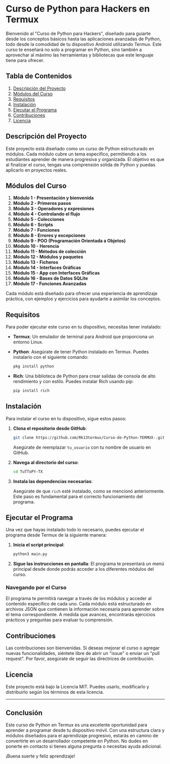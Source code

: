# Curso de Python para Hackers en Termux

Bienvenido al "Curso de Python para Hackers", diseñado para guiarte desde los conceptos básicos hasta las aplicaciones avanzadas de Python, todo desde la comodidad de tu dispositivo Android utilizando Termux. Este curso te enseñará no solo a programar en Python, sino también a aprovechar al máximo las herramientas y bibliotecas que este lenguaje tiene para ofrecer.

## Tabla de Contenidos

1. [Descripción del Proyecto](#descripción-del-proyecto)
2. [Módulos del Curso](#módulos-del-curso)
3. [Requisitos](#requisitos)
4. [Instalación](#instalación)
5. [Ejecutar el Programa](#ejecutar-el-programa)
6. [Contribuciones](#contribuciones)
7. [Licencia](#licencia)

## Descripción del Proyecto

Este proyecto está diseñado como un curso de Python estructurado en módulos. Cada módulo cubre un tema específico, permitiendo a los estudiantes aprender de manera progresiva y organizada. El objetivo es que al finalizar el curso, tengas una comprensión sólida de Python y puedas aplicarlo en proyectos reales.

## Módulos del Curso

1. **Módulo 1 - Presentación y bienvenida**
2. **Módulo 2 - Primeros pasos**
3. **Módulo 3 - Operadores y expresiones**
4. **Módulo 4 - Controlando el flujo**
5. **Módulo 5 - Colecciones**
6. **Módulo 6 - Scripts**
7. **Módulo 7 - Funciones**
8. **Módulo 8 - Errores y excepciones**
9. **Módulo 9 - POO (Programación Orientada a Objetos)**
10. **Módulo 10 - Herencia**
11. **Módulo 11 - Métodos de colección**
12. **Módulo 12 - Módulos y paquetes**
13. **Módulo 13 - Ficheros**
14. **Módulo 14 - Interfaces Gráficas**
15. **Módulo 15 - App con Interfaces Gráficas**
16. **Módulo 16 - Bases de Datos SQLite**
17. **Módulo 17 - Funciones Avanzadas**

Cada módulo está diseñado para ofrecer una experiencia de aprendizaje práctica, con ejemplos y ejercicios para ayudarte a asimilar los conceptos.

## Requisitos

Para poder ejecutar este curso en tu dispositivo, necesitas tener instalado:

- **Termux**: Un emulador de terminal para Android que proporciona un entorno Linux.
- **Python**: Asegúrate de tener Python instalado en Termux. Puedes instalarlo con el siguiente comando:

    ```bash
    pkg install python
    ```

- **Rich**: Una biblioteca de Python para crear salidas de consola de alto rendimiento y con estilo. Puedes instalar Rich usando pip:

    ```bash
    pip install rich
    ```

## Instalación

Para instalar el curso en tu dispositivo, sigue estos pasos:

1. **Clona el repositorio desde GitHub**:

    ```bash
    git clone https://github.com/Rk13termux/Curso-de-Python-TERMUX-.git
    ```

   Asegúrate de reemplazar `tu_usuario` con tu nombre de usuario en GitHub.

2. **Navega al directorio del curso**:

    ```bash
    cd TuTToPY-TX
    ```

3. **Instala las dependencias necesarias**:

    Asegúrate de que `rich` esté instalado, como se mencionó anteriormente. Este paso es fundamental para el correcto funcionamiento del programa.

## Ejecutar el Programa

Una vez que hayas instalado todo lo necesario, puedes ejecutar el programa desde Termux de la siguiente manera:

1. **Inicia el script principal**:

    ```bash
    python3 main.py
    ```

2. **Sigue las instrucciones en pantalla**: El programa te presentará un menú principal desde donde podrás acceder a los diferentes módulos del curso.

### Navegando por el Curso

El programa te permitirá navegar a través de los módulos y acceder al contenido específico de cada uno. Cada módulo está estructurado en archivos JSON que contienen la información necesaria para aprender sobre el tema correspondiente. A medida que avances, encontrarás ejercicios prácticos y preguntas para evaluar tu comprensión.

## Contribuciones

Las contribuciones son bienvenidas. Si deseas mejorar el curso o agregar nuevas funcionalidades, siéntete libre de abrir un "issue" o enviar un "pull request". Por favor, asegúrate de seguir las directrices de contribución.

## Licencia

Este proyecto está bajo la Licencia MIT. Puedes usarlo, modificarlo y distribuirlo según los términos de esta licencia.

---

## Conclusión

Este curso de Python en Termux es una excelente oportunidad para aprender a programar desde tu dispositivo móvil. Con una estructura clara y módulos diseñados para el aprendizaje progresivo, estarás en camino de convertirte en un desarrollador competente en Python. No dudes en ponerte en contacto si tienes alguna pregunta o necesitas ayuda adicional.

¡Buena suerte y feliz aprendizaje!

